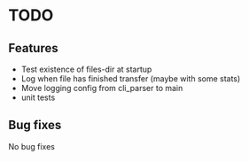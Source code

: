 TODO
====

Features
--------

 - Test existence of files-dir at startup
 - Log when file has finished transfer (maybe with some stats)
 - Move logging config from cli_parser to main
 - unit tests

Bug fixes
---------

No bug fixes
